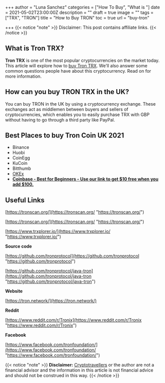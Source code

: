 +++
author = "Luna Sanchez"
categories = ["How To Buy", "What is "]
date = 2021-05-02T23:00:00Z
description = ""
draft = true
image = ""
tags = ["TRX", "TRON"]
title = "How to Buy TRON"
toc = true
url = "buy-tron"

+++
{{< notice "note" >}} Disclaimer: This post contains affiliate links.  {{< /notice >}}

## What is Tron TRX?

**Tron TRX** is one of the most popular cryptocurrencies on the market today. This article will explore how to [buy Tron TRX](buy-tron). We'll also answer some common questions people have about this cryptocurrency. Read on for more information.

## How can you buy TRON TRX in the UK?

You can buy TRON in the UK by using a cryptocurrency exchange. These exchanges act as middlemen between buyers and sellers of cryptocurrencies, which enables you to easily purchase TRX with GBP without having to go through a third party like PayPal.

## Best Places to buy Tron Coin UK 2021

* Binance
* Huobi
* CoinEgg
* KuCoin
* Bitthumb
* [OKEx](/link/okex)
* [**Coinbase - Best for Beginners - Use our link to get $10 free when you add $100.**](/link/coinbase)

## Useful Links

[https://tronscan.org/](https://tronscan.org/ "https://tronscan.org/")

[https://tronscan.org/](https://tronscan.org/ "https://tronscan.org/")

[https://www.trxplorer.io/](https://www.trxplorer.io/ "https://www.trxplorer.io/")

**Source code**

[https://github.com/tronprotocol](https://github.com/tronprotocol "https://github.com/tronprotocol")

[https://github.com/tronprotocol/java-tron](https://github.com/tronprotocol/java-tron "https://github.com/tronprotocol/java-tron")

**Website**

[https://tron.network/](https://tron.network/)

**Reddit**

[https://www.reddit.com/r/Tronix](https://www.reddit.com/r/Tronix "https://www.reddit.com/r/Tronix")

**Facebook**

[https://www.facebook.com/tronfoundation/](https://www.facebook.com/tronfoundation/ "https://www.facebook.com/tronfoundation/")

{{< notice "note" >}} **Disclaimer:** [Cryptotravellers](https://cryptotravellers.com) or the author are not a financial advisor and the information in this article is not financial advice and should not be construed in this way. {{< /notice >}}